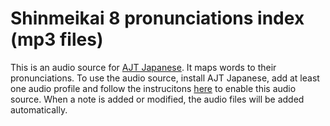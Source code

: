 # Shinmeikai 8 pronunciations index (mp3 files)

This is an audio source for [AJT Japanese](https://ankiweb.net/shared/info/1344485230).
It maps words to their pronunciations.
To use the audio source,
install AJT Japanese,
add at least one audio profile
and follow the instrucitons [here](https://tatsumoto-ren.github.io/blog/anki-japanese-support.html#audio-files)
to enable this audio source.
When a note is added or modified, the audio files will be added automatically.
